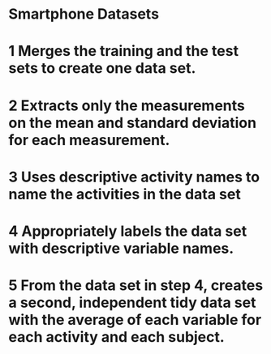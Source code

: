 
# Smartphone Datasets

# 1 Merges the training and the test sets to create one data set.
# 2 Extracts only the measurements on the mean and standard deviation for each measurement. 
# 3 Uses descriptive activity names to name the activities in the data set
# 4 Appropriately labels the data set with descriptive variable names. 
# 5 From the data set in step 4, creates a second, independent tidy data set with the average of each variable for each activity and each subject.
